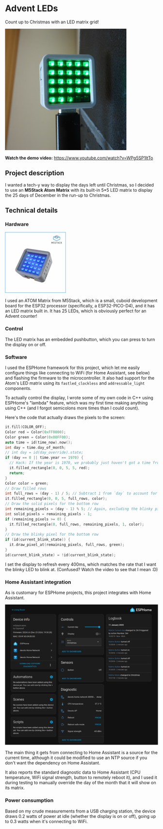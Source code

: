 # Advent LEDs

Count up to Christmas with an LED matrix grid!

<img src="advent-led-matrix.jpg" alt="A photo of the device showing 23 illuminated LEDs" width="400">

**Watch the demo video:** <https://www.youtube.com/watch?v=WPg5SP1ItTo>

## Project description

I wanted a tech-y way to display the days left until Christmas, so I decided to use an **M5Stack Atom Matrix** with its built-in 5*5 LED matrix to display the 25 days of December in the run-up to Christmas.

## Technical details

### Hardware

<a href="https://shop.m5stack.com/products/atom-matrix-esp32-development-kit">
  <img src="atom-matrix.png" alt="A promotional image of the Atom Matrix" width="200">
</a>

I used an ATOM Matrix from M5Stack, which is a small, cuboid development board for the ESP32 processor (specifically, a ESP32-PICO-D4), and it has an LED matrix built in. It has 25 LEDs, which is obviously perfect for an Advent counter!

### Control

The LED matrix has an embedded pushbutton, which you can press to turn the display on or off.

### Software

I used the ESPHome framework for this project, which let me easily configure things like connecting to WiFi (for Home Assistant, see below) and flashing the firmware to the microcontroller. It also had support for the Atom's LED matrix using its `fastled_clockless` and `addressable_light` components.

To actually control the display, I wrote some of my own code in C++ using ESPHome's "lambda" feature, which was my first time making anything using C++ (and I forgot semicolons more times than I could count).

Here's the code that actually draws the pixels to the screen:

```cpp
it.fill(COLOR_OFF);
Color red = Color(0xFF0000);
Color green = Color(0x00FF00);
auto time = id(time_now).now();
int day = time.day_of_month;
// int day = id(day_override).state;
if (day == 0 || time.year == 1970) {
  // Hack: If the year is 1970, we probably just haven't got a time from Home Assistant yet
  it.filled_rectangle(0, 0, 5, 5, red);
  return;
}
Color color = green;
// Draw filled rows
int full_rows = (day - 1) / 5; // Subtract 1 from `day` to account for the blinky pixel
it.filled_rectangle(0, 0, 5, full_rows, color);
// Draw the solid pixels for the bottom row
int remaining_pixels = (day - 1) % 5; // Again, excluding the blinky pixel
int solid_pixels = remaining_pixels - 1;
if (remaining_pixels >= 0) {
  it.filled_rectangle(0, full_rows, remaining_pixels, 1, color);
}
// Draw the blinky pixel for the bottom row
if (id(current_blink_state)) {
  it.draw_pixel_at(remaining_pixels, full_rows, green);
}
id(current_blink_state) = !id(current_blink_state);
```

I set the display to refresh every 400ms, which matches the rate that I want the blinky LED to blink at. (Confused? Watch the video to see that I mean :D)

### Home Assistant integration

As is customary for ESPHome projects, this project integrates with Home Assistant.

![Screenshot of the Home Assistant device UI showing controls for the device](atmom-matrix-hass.png)

The main thing it gets from connecting to Home Assistant is a source for the current time, although it could be modified to use an NTP source if you don't want the dependency on Home Assistant.

It also reports the standard diagnostic data to Home Assistant (CPU temperature, WiFi signal strength, button to remotely reboot it), and I used it during testing to manually override the day of the month that it will show on its matrix.

### Power consumption

Based on my crude measurements from a USB charging station, the device draws 0.2 watts of power at idle (whether the display is on or off), going up to 0.3 watts when it's connecting to WiFi.